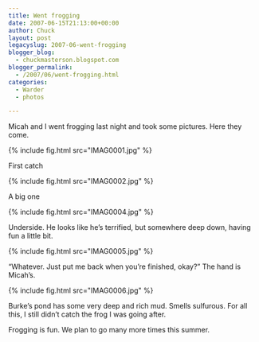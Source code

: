 ```yaml
---
title: Went frogging
date: 2007-06-15T21:13:00+00:00
author: Chuck
layout: post
legacyslug: 2007-06-went-frogging
blogger_blog:
  - chuckmasterson.blogspot.com
blogger_permalink:
  - /2007/06/went-frogging.html
categories:
  - Warder
  - photos

---
```

Micah and I went frogging last night and took some pictures. Here they come.

{% include fig.html src="IMAG0001.jpg" %} 

First catch

{% include fig.html src="IMAG0002.jpg" %} 

A big one

{% include fig.html src="IMAG0004.jpg" %} 

Underside. He looks like he’s terrified, but somewhere deep down, having fun a little bit.

{% include fig.html src="IMAG0005.jpg" %} 

“Whatever. Just put me back when you’re finished, okay?” The hand is Micah’s.

{% include fig.html src="IMAG0006.jpg" %} 

Burke’s pond has some very deep and rich mud. Smells sulfurous. For all this, I still didn’t catch the frog I was going after.

Frogging is fun. We plan to go many more times this summer.
